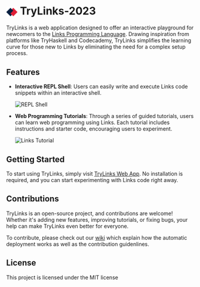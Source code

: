 <h1>
  <img src="client/src/assets/logo.svg" alt="TryLinks Logo" width="30" height="30" style="vertical-align: middle;"> 
  <span>TryLinks-2023</span>
<br>
</h1>

TryLinks is a web application designed to offer an interactive playground for newcomers to the [Links Programming Language](https://github.com/links-lang/links). Drawing inspiration from platforms like TryHaskell and Codecademy, TryLinks simplifies the learning curve for those new to Links by eliminating the need for a complex setup process.



## Features

- **Interactive REPL Shell**: Users can easily write and execute Links code snippets within an interactive shell.

  ![REPL Shell](readme-assets/interactiveshell.gif)

- **Web Programming Tutorials**: Through a series of guided tutorials, users can learn web programming using Links. Each tutorial includes instructions and starter code, encouraging users to experiment.

  ![Links Tutorial](readme-assets/tutorial.gif)

## Getting Started

To start using TryLinks, simply visit [TryLinks Web App](http://trylinks.net/). No installation is required, and you can start experimenting with Links code right away.

## Contributions

TryLinks is an open-source project, and contributions are welcome! Whether it's adding new features, improving tutorials, or fixing bugs, your help can make TryLinks even better for everyone.

To contribute, please check out our [wiki](https://github.com/mantasmaciulis/TryLinks-2023/wiki) which explain how the automatic deployment works as well as the contribution guidenlines.

## License

This project is licensed under the MIT license